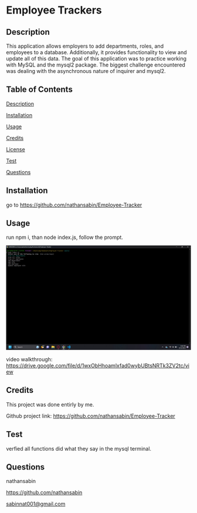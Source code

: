 # Employee Trackers 
  
  ## Description

This application allows employers to add departments, roles, and employees to a database. Additionally, it provides functionality to view and update all of this data. The goal of this application was to practice working with MySQL and the mysql2 package. The biggest challenge encountered was dealing with the asynchronous nature of inquirer and mysql2.

  ## Table of Contents 

  [Description](#description)

  [Installation](#installation)

  [Usage](#usage)

  [Credits](#credits)

  [License](#license)

  [Test](#test)

  [Questions](#questions)

  ## Installation
  
  go to https://github.com/nathansabin/Employee-Tracker 

  ## Usage

  run npm i, than node index.js, follow the prompt.

  ![ALT TEXT](./lib/app_picture.jpg)

  video walkthrough:
    https://drive.google.com/file/d/1wxObHhoamlxfad0wybUBtsNRTk3ZV2tc/view
    
  
  ## Credits
  
  This project was done entirly by me.

  Github project link: 
    https://github.com/nathansabin/Employee-Tracker

  ## Test
  
  verfied all functions did what they say in the mysql terminal.

  ## Questions

  nathansabin

  https://github.com/nathansabin

  sabinnat001@gmail.com
